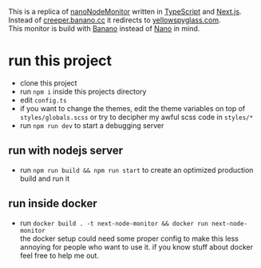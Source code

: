 This is a replica of [nanoNodeMonitor](https://github.com/NanoTools/nanoNodeMonitor) written in [TypeScript](https://github.com/microsoft/TypeScript) and [Next.js](https://github.com/vercel/next.js).\
Instead of [creeper.banano.cc](https://creeper.banano.cc) it redirects to [yellowspyglass.com](https://yellowspyglass.com).\
This monitor is build with [Banano](https://banano.cc/) instead of [Nano](https://nano.org/) in mind.

# run this project

-   clone this project
-   run `npm i` inside this projects directory
-   edit `config.ts`
-   if you want to change the themes, edit the theme variables on top of `styles/globals.scss` or try to decipher my awful scss code in `styles/*`
-   run `npm run dev` to start a debugging server

## run with nodejs server

-   run `npm run build && npm run start` to create an optimized production build and run it

## run inside docker

-   run `docker build . -t next-node-monitor && docker run next-node-monitor`\
    the docker setup could need some proper config to make this less annoying for people who want to use it. if you know stuff about docker feel free to help me out.
